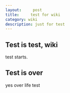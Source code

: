 ```yaml
---
layout:     post
title:     test for wiki 
category: wiki 
description: just for test
---
```


Test is test, wiki
--------------

test starts.


Test is over
--------------

yes over life test
